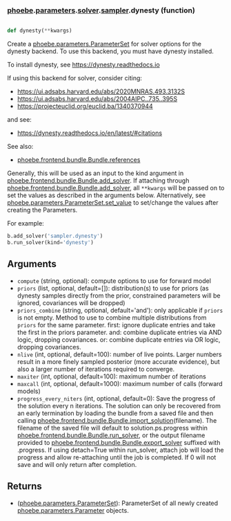 ### [phoebe](phoebe.md).[parameters](phoebe.parameters.md).[solver](phoebe.parameters.solver.md).[sampler](phoebe.parameters.solver.sampler.md).dynesty (function)


```py

def dynesty(**kwargs)

```



Create a [phoebe.parameters.ParameterSet](phoebe.parameters.ParameterSet.md) for solver options for the
dynesty backend.  To use this backend, you must have dynesty installed.

To install dynesty, see https://dynesty.readthedocs.io

If using this backend for solver, consider citing:
* https://ui.adsabs.harvard.edu/abs/2020MNRAS.493.3132S
* https://ui.adsabs.harvard.edu/abs/2004AIPC..735..395S
* https://projecteuclid.org/euclid.ba/1340370944

and see:
* https://dynesty.readthedocs.io/en/latest/#citations

See also:
* [phoebe.frontend.bundle.Bundle.references](phoebe.frontend.bundle.Bundle.references.md)

Generally, this will be used as an input to the kind argument in
[phoebe.frontend.bundle.Bundle.add_solver](phoebe.frontend.bundle.Bundle.add_solver.md).  If attaching through
[phoebe.frontend.bundle.Bundle.add_solver](phoebe.frontend.bundle.Bundle.add_solver.md), all `**kwargs` will be
passed on to set the values as described in the arguments below.  Alternatively,
see [phoebe.parameters.ParameterSet.set_value](phoebe.parameters.ParameterSet.set_value.md) to set/change the values
after creating the Parameters.

For example:

```py
b.add_solver('sampler.dynesty')
b.run_solver(kind='dynesty')
```

Arguments
----------
* `compute` (string, optional): compute options to use for forward model
* `priors` (list, optional, default=[]): distribution(s) to use for priors
    (as dynesty samples directly from the prior, constrained parameters will
    be ignored, covariances will be dropped)
* `priors_combine` (string, optional, default='and'): only applicable
    if `priors` is not empty.  Method to use to combine multiple distributions
    from `priors` for the same parameter.
    first: ignore duplicate entries and take the first in the priors parameter.
    and: combine duplicate entries via AND logic, dropping covariances.
    or: combine duplicate entries via OR logic, dropping covariances.
* `nlive` (int, optional, default=100): number of live points.   Larger
    numbers result in a more finely sampled posterior (more accurate evidence),
    but also a larger number of iterations required to converge.
* `maxiter` (int, optional, default=100): maximum number of iterations
* `maxcall` (int, optional, default=1000): maximum number of calls (forward models)
* `progress_every_niters` (int, optional, default=0): Save the progress of
    the solution every n iterations.  The solution can only be recovered
    from an early termination by loading the bundle from a saved file and
    then calling [phoebe.frontend.bundle.Bundle.import_solution](phoebe.frontend.bundle.Bundle.import_solution.md)(filename).
    The filename of the saved file will default to solution.ps.progress within
    [phoebe.frontend.bundle.Bundle.run_solver](phoebe.frontend.bundle.Bundle.run_solver.md), or the output filename provided
    to [phoebe.frontend.bundle.Bundle.export_solver](phoebe.frontend.bundle.Bundle.export_solver.md) suffixed with .progress.
    If using detach=True within run_solver, attach job will load the progress
    and allow re-attaching until the job is completed.  If 0 will not save
    and will only return after completion.


Returns
--------
* ([phoebe.parameters.ParameterSet](phoebe.parameters.ParameterSet.md)): ParameterSet of all newly created
    [phoebe.parameters.Parameter](phoebe.parameters.Parameter.md) objects.

